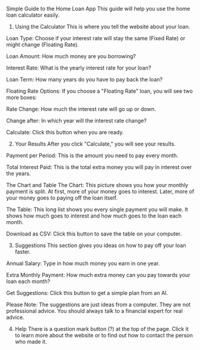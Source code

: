 Simple Guide to the Home Loan App
This guide will help you use the home loan calculator easily.

1. Using the Calculator
This is where you tell the website about your loan.

Loan Type: Choose if your interest rate will stay the same (Fixed Rate) or might change (Floating Rate).

Loan Amount: How much money are you borrowing?

Interest Rate: What is the yearly interest rate for your loan?

Loan Term: How many years do you have to pay back the loan?

Floating Rate Options: If you choose a "Floating Rate" loan, you will see two more boxes:

Rate Change: How much the interest rate will go up or down.

Change after: In which year will the interest rate change?

Calculate: Click this button when you are ready.

2. Your Results
After you click "Calculate," you will see your results.

Payment per Period: This is the amount you need to pay every month.

Total Interest Paid: This is the total extra money you will pay in interest over the years.

The Chart and Table
The Chart: This picture shows you how your monthly payment is split. At first, more of your money goes to interest. Later, more of your money goes to paying off the loan itself.

The Table: This long list shows you every single payment you will make. It shows how much goes to interest and how much goes to the loan each month.

Download as CSV: Click this button to save the table on your computer.

3. Suggestions
This section gives you ideas on how to pay off your loan faster.

Annual Salary: Type in how much money you earn in one year.

Extra Monthly Payment: How much extra money can you pay towards your loan each month?

Get Suggestions: Click this button to get a simple plan from an AI.

Please Note: The suggestions are just ideas from a computer. They are not professional advice. You should always talk to a financial expert for real advice.

4. Help
There is a question mark button (?) at the top of the page. Click it to learn more about the website or to find out how to contact the person who made it.
